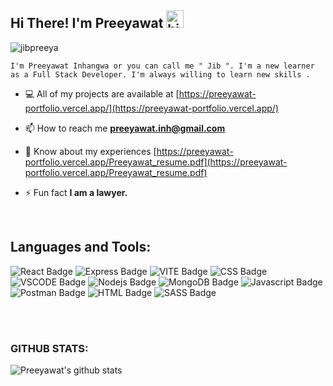 ## Hi There! I'm Preeyawat <img src="https://user-images.githubusercontent.com/1303154/88677602-1635ba80-d120-11ea-84d8-d263ba5fc3c0.gif" width="28px" height="28px" alt="hi">

<p align="left"> <img src="https://komarev.com/ghpvc/?username=jibpreeya&label=Profile%20views&color=0e75b6&style=flat" alt="jibpreeya" /> </p>


    I'm Preeyawat Inhangwa or you can call me " Jib ". I'm a new learner as a Full Stack Developer. I'm always willing to learn new skills .



- 💻 All of my projects are available at [https://preeyawat-portfolio.vercel.app/](https://preeyawat-portfolio.vercel.app/)

- 📫 How to reach me **preeyawat.inh@gmail.com**

- 📄 Know about my experiences [https://preeyawat-portfolio.vercel.app/Preeyawat_resume.pdf](https://preeyawat-portfolio.vercel.app/Preeyawat_resume.pdf)

- ⚡ Fun fact **I am a lawyer.**

<br />


## Languages and Tools:
![React Badge](https://img.shields.io/badge/React-20232A?style=for-the-badge&logo=react&logoColor=61DAFB)
![Express Badge](https://img.shields.io/badge/Express.js-404D59?style=for-the-badge&)
![VITE Badge](https://img.shields.io/badge/Vite-B73BFE?style=for-the-badge&logo=vite&logoColor=FFD62E)
![CSS Badge](https://img.shields.io/badge/CSS-1572B6?style=for-the-badge&logo=css3&logoColor=white)
![VSCODE Badge](https://img.shields.io/badge/VSCode-0078D4?style=for-the-badge&logo=visual%20studio%20code&logoColor=white)
![Nodejs Badge](https://img.shields.io/badge/-Nodejs-3C873A?style=for-the-badge&)
![MongoDB Badge](https://img.shields.io/badge/-MongoDB-4EA94B?style=for-the-badge&labelColor=black&logo=MongoDBlogo=mongodb&logoColor=white)
![Javascript Badge](https://img.shields.io/badge/JSS-F7DF1E?style=for-the-badge&logo=JSS&logoColor=white)
![Postman Badge](https://img.shields.io/badge/Postman-FF6C37?style=for-the-badge&logo=Postman&logoColor=white)
![HTML Badge](https://img.shields.io/badge/HTML5-E34F26?style=for-the-badge&logo=html5&logoColor=white)
![SASS Badge](https://img.shields.io/badge/Sass-CC6699?style=for-the-badge&logo=sass&logoColor=white)






<br />
<br />


### GITHUB STATS:

![Preeyawat's github stats](https://github-readme-stats.vercel.app/api?username=Jibpreeya&count_private=true&theme=solarized-light&show_icons=true)







